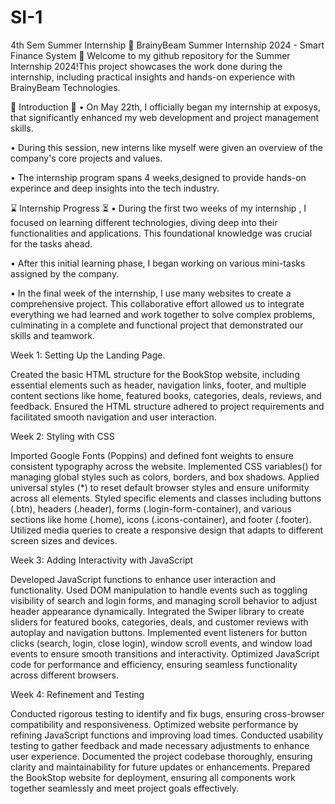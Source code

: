 # SI-1

4th Sem Summer Internship
🌟 BrainyBeam Summer Internship 2024 - Smart Finance System 🌟
Welcome to my github repository for the Summer Internship 2024!This project showcases the work done during the internship, including practical insights and hands-on experience with BrainyBeam Technologies.

🚀 Introduction 🚀
• On May 22th, I officially began my internship at exposys, that significantly enhanced my web development and project management skills.

• During this session, new interns like myself were given an overview of the company's core projects and values.

• The internship program spans 4 weeks,designed to provide hands-on experince and deep insights into the tech industry.

⌛ Internship Progress ⏳
• During the first two weeks of my internship , I focused on learning different technologies, diving deep into their functionalities and applications. This foundational knowledge was crucial for the tasks ahead.

• After this initial learning phase, I began working on various mini-tasks assigned by the company.

• In the final week of the internship, I use many websites to create a comprehensive project. This collaborative effort allowed us to integrate everything we had learned and work together to solve complex problems, culminating in a complete and functional project that demonstrated our skills and teamwork.

Week 1: Setting Up the Landing Page.

Created the basic HTML structure for the BookStop website, including essential elements such as header, navigation links, footer, and multiple content sections like home, featured books, categories, deals, reviews, and feedback.
Ensured the HTML structure adhered to project requirements and facilitated smooth navigation and user interaction.

Week 2: Styling with CSS

Imported Google Fonts (Poppins) and defined font weights to ensure consistent typography across the website.
Implemented CSS variables() for managing global styles such as colors, borders, and box shadows.
Applied universal styles (*) to reset default browser styles and ensure uniformity across all elements.
Styled specific elements and classes including buttons (.btn), headers (.header), forms (.login-form-container), and various sections like home (.home), icons (.icons-container), and footer (.footer).
Utilized media queries to create a responsive design that adapts to different screen sizes and devices.

Week 3: Adding Interactivity with JavaScript

Developed JavaScript functions to enhance user interaction and functionality.
Used DOM manipulation to handle events such as toggling visibility of search and login forms, and managing scroll behavior to adjust header appearance dynamically.
Integrated the Swiper library to create sliders for featured books, categories, deals, and customer reviews with autoplay and navigation buttons.
Implemented event listeners for button clicks (search, login, close login), window scroll events, and window load events to ensure smooth transitions and interactivity.
Optimized JavaScript code for performance and efficiency, ensuring seamless functionality across different browsers.

Week 4: Refinement and Testing

Conducted rigorous testing to identify and fix bugs, ensuring cross-browser compatibility and responsiveness.
Optimized website performance by refining JavaScript functions and improving load times.
Conducted usability testing to gather feedback and made necessary adjustments to enhance user experience.
Documented the project codebase thoroughly, ensuring clarity and maintainability for future updates or enhancements.
Prepared the BookStop website for deployment, ensuring all components work together seamlessly and meet project goals effectively.
